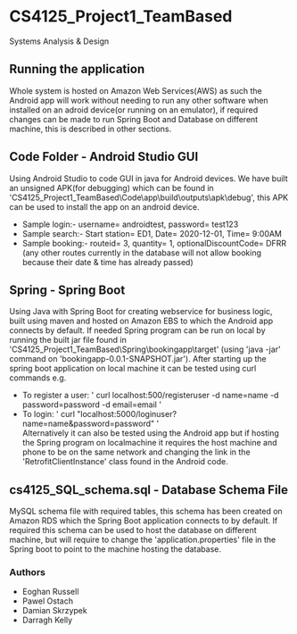 # CS4125_Project1_TeamBased
 Systems Analysis & Design
 
 ## Running the application
 Whole system is hosted on Amazon Web Services(AWS) as such the Android app will work without needing to run any other software when installed on an adroid device(or running on an emulator), if required changes can be made to run Spring Boot and Database on different machine, this is described in other sections.

 ## Code Folder - Android Studio GUI
 Using Android Studio to code GUI in java for Android devices.
 We have built an unsigned APK(for debugging) which can be found in 'CS4125_Project1_TeamBased\Code\app\build\outputs\apk\debug', this APK can be used to install the app on an android device.
 - Sample login:- username= androidtest, password= test123
 - Sample search:- Start station= ED1, Date= 2020-12-01, Time= 9:00AM
 - Sample booking:- routeid= 3, quantity= 1, optionalDiscountCode= DFRR (any other routes currently in the database will not allow booking because their date & time has already passed)
 
 ## Spring - Spring Boot
 Using Java with Spring Boot for creating webservice for business logic, built using maven and hosted on Amazon EBS to which the Android app connects by default.
 If needed Spring program can be run on local by running the built jar file found in 'CS4125_Project1_TeamBased\Spring\bookingapp\target' (using 'java -jar' command on 'bookingapp-0.0.1-SNAPSHOT.jar'). After starting up the spring boot application on local machine it can be tested using curl commands e.g.  
 - To register a user: ' curl localhost:500/registeruser -d name=name -d password=password -d email=email '  
 - To login: ' curl "localhost:5000/loginuser?name=name&password=password" '  
 Alternatively it can also be tested using the Android app but if hosting the Spring program on localmachine it requires the host machine and phone to be on the same network and changing the link in the 'RetrofitClientInstance' class found in the Android code.

 ## cs4125_SQL_schema.sql - Database Schema File
 MySQL schema file with required tables, this schema has been created on Amazon RDS which the Spring Boot application connects to by default.
 If required this schema can be used to host the database on different machine, but will require to change the 'application.properties' file in the Spring boot to point to the machine hosting the database.

### Authors
 - Eoghan Russell
 - Pawel Ostach
 - Damian Skrzypek
 - Darragh Kelly

